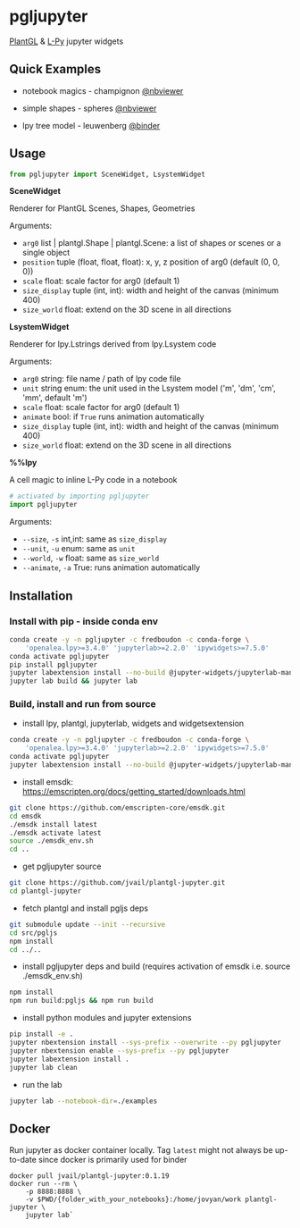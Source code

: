 # pgljupyter

[PlantGL](https://github.com/fredboudon/plantgl) & [L-Py](https://github.com/fredboudon/lpy) jupyter widgets

## Quick Examples

- notebook magics - champignon [@nbviewer](https://nbviewer.jupyter.org/github/jvail/plantgl-jupyter/blob/master/examples/magic_champignon.ipynb)

- simple shapes - spheres [@nbviewer](https://nbviewer.jupyter.org/github/jvail/plantgl-jupyter/blob/master/examples/spheres.ipynb)

- lpy tree model - leuwenberg [@binder](https://mybinder.org/v2/gh/jvail/plantgl-jupyter/master?urlpath=lab/tree/examples/lpy/leuwenberg/leuwenberg.ipynb)


## Usage

```python
from pgljupyter import SceneWidget, LsystemWidget
```

**SceneWidget**

Renderer for PlantGL Scenes, Shapes, Geometries

Arguments:

- `arg0` list | plantgl.Shape | plantgl.Scene: a list of shapes or scenes or a single object
- `position` tuple (float, float, float): x, y, z position of arg0 (default (0, 0, 0))
- `scale` float: scale factor for arg0 (default 1)
- `size_display` tuple (int, int): width and height of the canvas (minimum 400)
- `size_world` float: extend on the 3D scene in all directions


**LsystemWidget**

Renderer for lpy.Lstrings derived from lpy.Lsystem code

Arguments:

- `arg0` string: file name / path of lpy code file
- `unit` string enum: the unit used in the Lsystem model ('m', 'dm', 'cm', 'mm', default 'm')
- `scale` float: scale factor for arg0 (default 1)
- `animate` bool: if `True` runs animation automatically
- `size_display` tuple (int, int): width and height of the canvas (minimum 400)
- `size_world` float: extend on the 3D scene in all directions


**%%lpy**

A cell magic to inline L-Py code in a notebook

```python
# activated by importing pgljupyter
import pgljupyter
```

Arguments:

- `--size`, `-s` int,int: same as `size_display`
- `--unit`, `-u` enum: same as `unit`
- `--world`, `-w` float: same as `size_world`
- `--animate`, `-a` True: runs animation automatically


## Installation

### Install with pip - inside conda env

```bash
conda create -y -n pgljupyter -c fredboudon -c conda-forge \
    'openalea.lpy>=3.4.0' 'jupyterlab>=2.2.0' 'ipywidgets>=7.5.0'
conda activate pgljupyter
pip install pgljupyter
jupyter labextension install --no-build @jupyter-widgets/jupyterlab-manager
jupyter lab build && jupyter lab
```

### Build, install and run from source

 - install lpy, plantgl, jupyterlab, widgets and widgetsextension

```bash
conda create -y -n pgljupyter -c fredboudon -c conda-forge \
    'openalea.lpy>=3.4.0' 'jupyterlab>=2.2.0' 'ipywidgets>=7.5.0'
conda activate pgljupyter
jupyter labextension install --no-build @jupyter-widgets/jupyterlab-manager
```

 - install emsdk: https://emscripten.org/docs/getting_started/downloads.html

```bash
git clone https://github.com/emscripten-core/emsdk.git
cd emsdk
./emsdk install latest
./emsdk activate latest
source ./emsdk_env.sh
cd ..
```

 - get pgljupyter source

```bash
git clone https://github.com/jvail/plantgl-jupyter.git
cd plantgl-jupyter
```

 - fetch plantgl and install pgljs deps

```bash
git submodule update --init --recursive
cd src/pgljs
npm install
cd ../..
```

 - install pgljupyter deps and build (requires activation of emsdk i.e. source ./emsdk_env.sh)

```bash
npm install
npm run build:pgljs && npm run build
```

 - install python modules and jupyter extensions

```bash
pip install -e .
jupyter nbextension install --sys-prefix --overwrite --py pgljupyter
jupyter nbextension enable --sys-prefix --py pgljupyter
jupyter labextension install .
jupyter lab clean
```

 - run the lab

```bash
jupyter lab --notebook-dir=./examples
```

## Docker

Run jupyter as docker container locally.
Tag `latest` might not always be up-to-date since docker is primarily used for binder

```
docker pull jvail/plantgl-jupyter:0.1.19
docker run --rm \
    -p 8888:8888 \
    -v $PWD/{folder_with_your_notebooks}:/home/jovyan/work plantgl-jupyter \
    jupyter lab`
```
